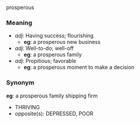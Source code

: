 prosperous
### Meaning
+ _adj_: Having success; flourishing
    + __eg__: a prosperous new business
+ _adj_: Well-to-do; well-off
    + __eg__: a prosperous family
+ _adj_: Propitious; favorable
    + __eg__: a prosperous moment to make a decision

### Synonym

__eg__: a prosperous family shipping firm

+ THRIVING
+ opposite(s): DEPRESSED, POOR



